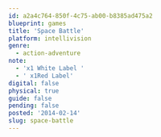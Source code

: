 ```yaml
---
id: a2a4c764-850f-4c75-ab00-b8385ad475a2
blueprint: games
title: 'Space Battle'
platform: intellivision
genre:
  - action-adventure
note:
  - 'x1 White Label '
  - ' x1Red Label'
digital: false
physical: true
guide: false
pending: false
posted: '2014-02-14'
slug: space-battle
---
```

